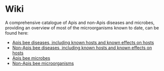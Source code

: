 # Wiki

A comprehensive catalogue of Apis and non-Apis diseases and microbes, providing an overview of most of the microorganisms known to date, can be found here:

* [Apis bee diseases, including known hosts and known effects on hosts](/wiki/apis-bee-disease-overview)
* [Non-Apis bee diseases, including known hosts and known effects on hosts](/wiki/non-apis-bee-disease-overview)
* [Apis bee microbes](/wiki/apis-bee-microbe-overview)
* [Non-Apis bee microorganisms](/wiki/non-apis-bee-microorganism-overview)